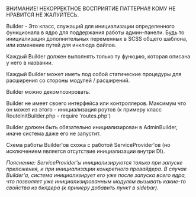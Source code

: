 ВНИМАНИЕ! НЕКОРРЕКТНОЕ ВОСПРИЯТИЕ ПАТТЕРНА!! КОМУ НЕ НРАВИТСЯ НЕ ЖАЛУЙТЕСЬ.

Builder - Это класс, служащий для инициализации определенного функционала в ядро для поддержания работы админ-панели. Будь то инициализация дополнительных переменных в SCSS общего шаблона, или изменение путей для инклюда файлов.

Каждый Builder должен выполнять только ту функцию, которая описана у него в названии.

Каждый Builder может иметь под собой статические процедуры для расширения со стороны модулей / расширений.

Builder можно декомпозировать.

Builder не имеет своего интерфейса или контроллеров. Максимум что он может из этого - инициализация роутов (к примеру класс RouteInitBuilder.php - require 'routes.php')

Builder должен быть обязательно инициализирован в AdminBuilder, иначе система даже его не запустит.

Схема работы Builder'ов схожа с работой ServiceProvider'ов (но исключением является отсутствие инициализации внутри DI).

*Пояснение: ServiceProvider'ы инициализируются только при запуске приложения, и при инициализации конкретного провайдера. В случае Builder'а, система инициализирует его уже после запуска всего ядра, что позволяет уже инициализированным модулям вызывать какие-то свойства из билдера (к примеру добавить пункт в sidebar).*